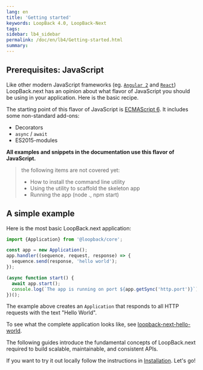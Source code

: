 ```yaml
---
lang: en
title: 'Getting started'
keywords: LoopBack 4.0, LoopBack-Next
tags:
sidebar: lb4_sidebar
permalink: /doc/en/lb4/Getting-started.html
summary:
---
```

## Prerequisites: JavaScript

Like other modern JavaScript frameworks (eg. [`Angular 2`](https://angular.io/) and [`React`](https://facebook.github.io/react/)) LoopBack.next has an opinion about what flavor of JavaScript you should be using in your application. Here is the basic recipe.

The starting point of this flavor of JavaScript is [ECMAScript 6](http://www.ecma-international.org/ecma-262/6.0/). It includes some non-standard add-ons:

 - Decorators
 - `async` / `await`
 - ES2015-modules

**All examples and snippets in the documentation use this flavor of JavaScript.**

> the following items are not covered yet:
>  - How to install the command line utility
>  - Using the utility to scaffold the skeleton app
>  - Running the app (node ., npm start)

## A simple example

Here is the most basic LoopBack.next application:

```js
import {Application} from '@loopback/core';

const app = new Application();
app.handler((sequence, request, response) => {
  sequence.send(response, 'hello world');
});

(async function start() {
  await app.start();
  console.log(`The app is running on port ${app.getSync('http.port')}`);
})();
```

The example above creates an `Application` that responds to all HTTP requests with the text "Hello World".

To see what the complete application looks like, see [loopback-next-hello-world](https://github.com/strongloop/loopback-next-hello-world/).

The following guides introduce the fundamental concepts of LoopBack.next required to build scalable, maintainable, and consistent APIs.

If you want to try it out locally follow the instructions in [Installation](Installation.html).  Let's go!
